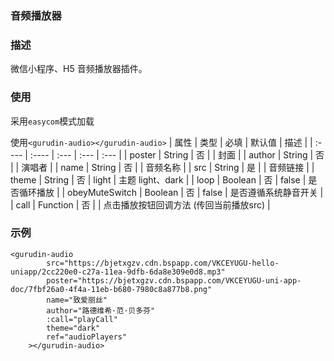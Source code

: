 ### 音频播放器

### 描述
微信小程序、H5 音频播放器插件。

### 使用
采用```easycom```模式加载

使用```<gurudin-audio></gurudin-audio>```
|  属性    | 类型    | 必填 | 默认值 | 描述 |
|  :----  | :----  | :--- | :---  | :--- |
| poster  | String | 否 | | 封面 |
| author  | String | 否 | | 演唱者 |
| name | String | 否 | | 音频名称 |
| src | String | 是 | | 音频链接 |
| theme | String | 否 | light | 主题 light、dark |
| loop | Boolean | 否 | false | 是否循环播放 |
| obeyMuteSwitch | Boolean | 否 | false | 是否遵循系统静音开关 |
| call | Function | 否 | | 点击播放按钮回调方法 (传回当前播放src) |

### 示例
```
<gurudin-audio
        src="https://bjetxgzv.cdn.bspapp.com/VKCEYUGU-hello-uniapp/2cc220e0-c27a-11ea-9dfb-6da8e309e0d8.mp3"
        poster="https://bjetxgzv.cdn.bspapp.com/VKCEYUGU-uni-app-doc/7fbf26a0-4f4a-11eb-b680-7980c8a877b8.png"
        name="致爱丽丝"
        author="路德维希·范·贝多芬"
        :call="playCall"
        theme="dark"
        ref="audioPlayers"
    ></gurudin-audio>
```